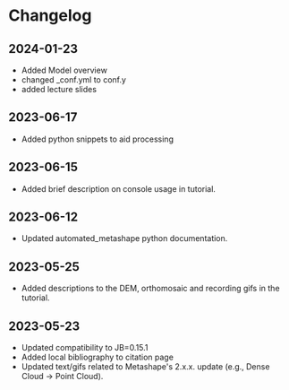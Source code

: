 # Changelog

## 2024-01-23
- Added Model overview
- changed _conf.yml to conf.y
- added lecture slides

## 2023-06-17
- Added python snippets to aid processing

## 2023-06-15
- Added brief description on console usage in tutorial.

## 2023-06-12
- Updated automated_metashape python documentation.

## 2023-05-25
- Added descriptions to the DEM, orthomosaic and recording gifs in the tutorial.

## 2023-05-23

- Updated compatibility to JB=0.15.1
- Added local bibliography to citation page
- Updated text/gifs related to Metashape's 2.x.x. update (e.g., Dense Cloud -> Point Cloud).
